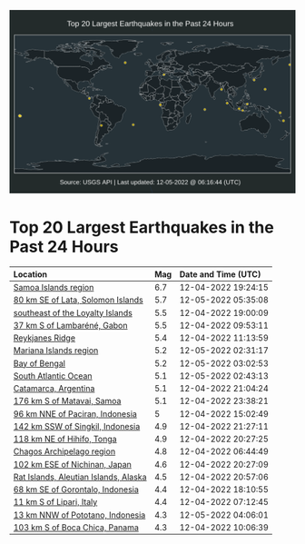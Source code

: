 ![Map](./map.png)

# Top 20 Largest Earthquakes in the Past 24 Hours

| Location | Mag | Date and Time (UTC) |
|:---|:---|:---|
| [Samoa Islands region](https://earthquake.usgs.gov/earthquakes/eventpage/us6000j6w8) | 6.7 | 12-04-2022 19:24:15 |
| [80 km SE of Lata, Solomon Islands](https://earthquake.usgs.gov/earthquakes/eventpage/us6000j6zd) | 5.7 | 12-05-2022 05:35:08 |
| [southeast of the Loyalty Islands](https://earthquake.usgs.gov/earthquakes/eventpage/us6000j6w5) | 5.5 | 12-04-2022 19:00:09 |
| [37 km S of Lambaréné, Gabon](https://earthquake.usgs.gov/earthquakes/eventpage/us6000j6u0) | 5.5 | 12-04-2022 09:53:11 |
| [Reykjanes Ridge](https://earthquake.usgs.gov/earthquakes/eventpage/us6000j6ua) | 5.4 | 12-04-2022 11:13:59 |
| [Mariana Islands region](https://earthquake.usgs.gov/earthquakes/eventpage/us6000j6y9) | 5.2 | 12-05-2022 02:31:17 |
| [Bay of Bengal](https://earthquake.usgs.gov/earthquakes/eventpage/us6000j6yh) | 5.2 | 12-05-2022 03:02:53 |
| [South Atlantic Ocean](https://earthquake.usgs.gov/earthquakes/eventpage/us6000j6yb) | 5.1 | 12-05-2022 02:43:13 |
| [Catamarca, Argentina](https://earthquake.usgs.gov/earthquakes/eventpage/us6000j6wu) | 5.1 | 12-04-2022 21:04:24 |
| [176 km S of Matavai, Samoa](https://earthquake.usgs.gov/earthquakes/eventpage/us6000j6xw) | 5.1 | 12-04-2022 23:38:21 |
| [96 km NNE of Paciran, Indonesia](https://earthquake.usgs.gov/earthquakes/eventpage/us6000j6uw) | 5 | 12-04-2022 15:02:49 |
| [142 km SSW of Singkil, Indonesia](https://earthquake.usgs.gov/earthquakes/eventpage/us6000j6x2) | 4.9 | 12-04-2022 21:27:11 |
| [118 km NE of Hihifo, Tonga](https://earthquake.usgs.gov/earthquakes/eventpage/us6000j6wk) | 4.9 | 12-04-2022 20:27:25 |
| [Chagos Archipelago region](https://earthquake.usgs.gov/earthquakes/eventpage/us6000j6tc) | 4.8 | 12-04-2022 06:44:49 |
| [102 km ESE of Nichinan, Japan](https://earthquake.usgs.gov/earthquakes/eventpage/us6000j6wi) | 4.6 | 12-04-2022 20:27:09 |
| [Rat Islands, Aleutian Islands, Alaska](https://earthquake.usgs.gov/earthquakes/eventpage/us6000j6wr) | 4.5 | 12-04-2022 20:57:06 |
| [68 km SE of Gorontalo, Indonesia](https://earthquake.usgs.gov/earthquakes/eventpage/us6000j6vv) | 4.4 | 12-04-2022 18:10:55 |
| [11 km S of Lipari, Italy](https://earthquake.usgs.gov/earthquakes/eventpage/us6000j6ti) | 4.4 | 12-04-2022 07:12:45 |
| [13 km NNW of Pototano, Indonesia](https://earthquake.usgs.gov/earthquakes/eventpage/us6000j6z3) | 4.3 | 12-05-2022 04:06:01 |
| [103 km S of Boca Chica, Panama](https://earthquake.usgs.gov/earthquakes/eventpage/us6000j6u1) | 4.3 | 12-04-2022 10:06:39 |
